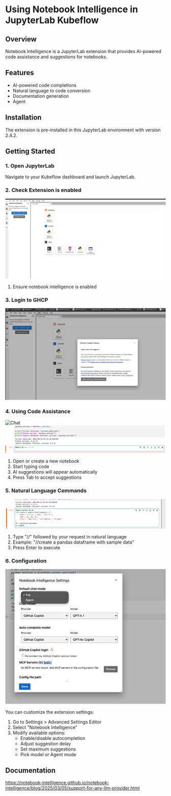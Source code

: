 # Using Notebook Intelligence in JupyterLab Kubeflow

## Overview
Notebook Intelligence is a JupyterLab extension that provides AI-powered code assistance and suggestions for notebooks.

## Features

- AI-powered code completions
- Natural language to code conversion
- Documentation generation
- Agent

## Installation
The extension is pre-installed in this JupyterLab environment with version 2.4.2.

## Getting Started

### 1. Open JupyterLab
Navigate to your Kubeflow dashboard and launch JupyterLab.

### 2. Check Extension is enabled
![Enable Extension]( images/enable_nbi.png)
1. Ensure notebook intelligence is enabled

### 3. Login to GHCP
![LOGIN](images/login_GHCP.png)

### 4. Using Code Assistance
![Chat](images/code-assistance-chat.png)
![Code Assistance](images/code-assistance.png)
1. Open or create a new notebook
2. Start typing code
3. AI suggestions will appear automatically
4. Press Tab to accept suggestions

### 5. Natural Language Commands
![Natural Language](images/nl-commands.png)
1. Type "//" followed by your request in natural language
2. Example: "//create a pandas dataframe with sample data"
3. Press Enter to execute

### 6. Configuration

![Configuration](images/config.png)

You can customize the extension settings:
1. Go to Settings > Advanced Settings Editor
2. Select "Notebook Intelligence" 
3. Modify available options:
   - Enable/disable autocompletion
   - Adjust suggestion delay
   - Set maximum suggestions
   - Pick model or Agent mode


## Documentation

https://notebook-intelligence.github.io/notebook-intelligence/blog/2025/03/05/support-for-any-llm-provider.html
